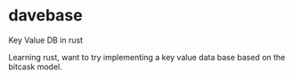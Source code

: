 # davebase
Key Value DB in rust

Learning rust, want to try implementing a key value data base based on the bitcask model.

